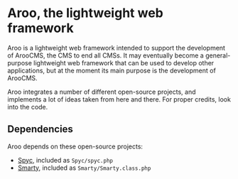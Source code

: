 Aroo, the lightweight web framework
===================================

Aroo is a lightweight web framework intended to support the development of
ArooCMS, the CMS to end all CMSs. It may eventually become a general-purpose
lightweight web framework that can be used to develop other applications, but
at the moment its main purpose is the development of ArooCMS.

Aroo integrates a number of different open-source projects, and implements a
lot of ideas taken from here and there. For proper credits, look into the code.

Dependencies
-----------

Aroo depends on these open-source projects:

* [Spyc](https://code.google.com/p/spyc/), included as `Spyc/spyc.php`
* [Smarty](http://www.smarty.net/), included as `Smarty/Smarty.class.php`
